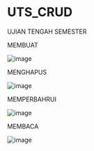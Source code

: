 # UTS_CRUD

UJIAN TENGAH SEMESTER

MEMBUAT

![image](https://user-images.githubusercontent.com/101657543/158521625-ae12c132-fecc-44e6-9f7a-6e89c28cc431.png)

MENGHAPUS

![image](https://user-images.githubusercontent.com/101657543/158521696-241709e8-689d-4083-9287-aedac823d567.png)

MEMPERBAHRUI

![image](https://user-images.githubusercontent.com/101657543/158521781-43e6ffae-e989-42b6-8866-8be9cc35b8c9.png)

MEMBACA

![image](https://user-images.githubusercontent.com/101657543/158521852-86bbe55b-a8dc-4e83-bdf1-c9ca25f3b8c3.png)
